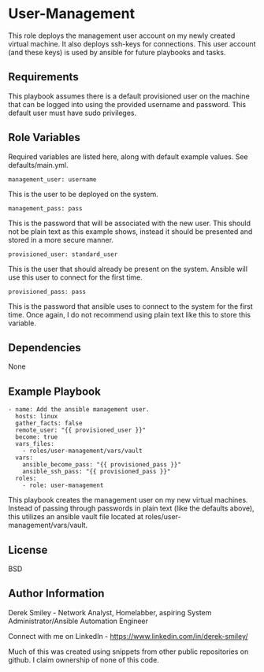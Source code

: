 User-Management
=========

This role deploys the management user account on my newly created virtual machine. It also deploys ssh-keys for connections. This user account (and these keys) is used by ansible for future playbooks and tasks. 

Requirements
------------

This playbook assumes there is a default provisioned user on the machine that can be logged into using the provided username and password. This default user must have sudo privileges. 

Role Variables
--------------
Required variables are listed here, along with default example values. See defaults/main.yml.

    management_user: username

This is the user to be deployed on the system. 

    management_pass: pass

This is the password that will be associated with the new user. This should not be plain text as this example shows, instead it should be presented and stored in a more secure manner.

    provisioned_user: standard_user

This is the user that should already be present on the system. Ansible will use this user to connect for the first time. 

    provisioned_pass: pass

This is the password that ansible uses to connect to the system for the first time. Once again, I do not recommend using plain text like this to store this variable.

Dependencies
------------

None

Example Playbook
----------------

    - name: Add the ansible management user.
      hosts: linux
      gather_facts: false
      remote_user: "{{ provisioned_user }}"
      become: true
      vars_files:
        - roles/user-management/vars/vault
      vars:
        ansible_become_pass: "{{ provisioned_pass }}"
        ansible_ssh_pass: "{{ provisioned_pass }}"
      roles:
        - role: user-management

This playbook creates the management user on my new virtual machines. Instead of passing through passwords in plain text (like the defaults above), this utilizes an ansible vault file located at roles/user-management/vars/vault.

License
-------

BSD

Author Information
------------------

Derek Smiley - Network Analyst, Homelabber, aspiring System Administrator/Ansible Automation Engineer

Connect with me on LinkedIn - https://www.linkedin.com/in/derek-smiley/

Much of this was created using snippets from other public repositories on github. I claim ownership of none of this code.